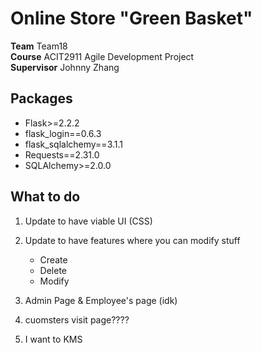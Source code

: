 # Online Store "Green Basket"

**Team** Team18 <br>
**Course** ACIT2911 Agile Development Project <br>
**Supervisor** Johnny Zhang <br>

## Packages

- Flask>=2.2.2
- flask_login==0.6.3
- flask_sqlalchemy==3.1.1
- Requests==2.31.0
- SQLAlchemy>=2.0.0

## What to do

1. Update to have viable UI (CSS)
2. Update to have features where you can modify stuff
   - Create
   - Delete
   - Modify
3. Admin Page & Employee's page (idk)
4. cuomsters visit page????

5. I want to KMS
